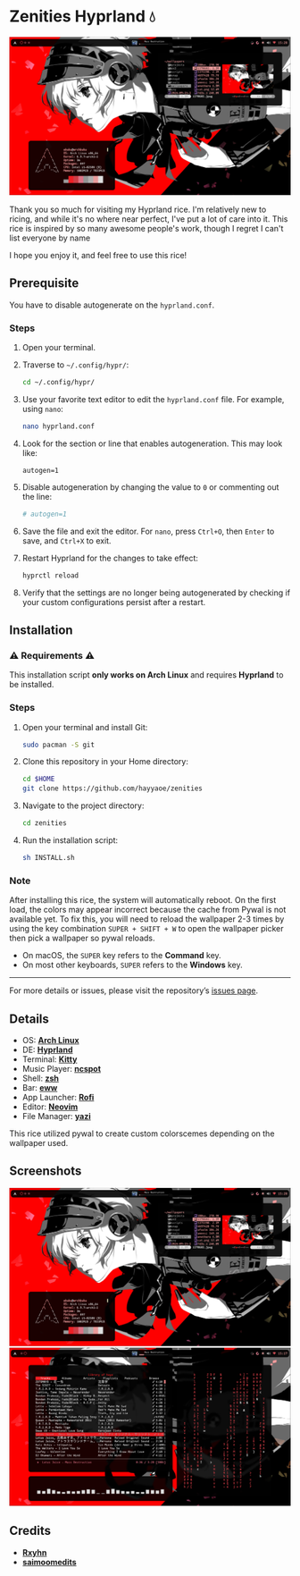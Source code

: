 
# Zenities Hyprland 💧
![](screenshots/hero.png)

Thank you so much for visiting my Hyprland rice. I'm relatively new to ricing, and while it's no where near perfect, I've put a lot of care into it. This rice is inspired by so many awesome people's work, though I regret I can't list everyone by name

I hope you enjoy it, and feel free to use this rice!

## Prerequisite
You have to disable autogenerate on the `hyprland.conf`.

### Steps

1. Open your terminal.

2. Traverse to `~/.config/hypr/`:
    
    ```bash
    cd ~/.config/hypr/
    ```

3. Use your favorite text editor to edit the `hyprland.conf` file. For example, using `nano`:
    
    ```bash
    nano hyprland.conf
    ```

4. Look for the section or line that enables autogeneration. This may look like:

    ```
    autogen=1
    ```

5. Disable autogeneration by changing the value to `0` or commenting out the line:

    ```bash
    # autogen=1
    ```

6. Save the file and exit the editor. For `nano`, press `Ctrl+O`, then `Enter` to save, and `Ctrl+X` to exit.

7. Restart Hyprland for the changes to take effect:
    
    ```bash
    hyprctl reload
    ```

8. Verify that the settings are no longer being autogenerated by checking if your custom configurations persist after a restart.

## Installation

### ⚠️ Requirements ⚠️
This installation script **only works on Arch Linux** and requires **Hyprland** to be installed.

### Steps

1. Open your terminal and install Git:

    ```bash
    sudo pacman -S git
    ```

2. Clone this repository in your Home directory:

    ```bash
    cd $HOME
    git clone https://github.com/hayyaoe/zenities
    ```

3. Navigate to the project directory:

    ```bash
    cd zenities
    ```

4. Run the installation script:

    ```bash
    sh INSTALL.sh
    ```

### Note
After installing this rice, the system will automatically reboot. On the first load, the colors may appear incorrect because the cache from Pywal is not available yet. To fix this, you will need to reload the wallpaper 2-3 times by using the key combination `SUPER + SHIFT + W` to open the wallpaper picker then pick a wallpaper so pywal reloads.  
- On macOS, the `SUPER` key refers to the **Command** key.
- On most other keyboards, `SUPER` refers to the **Windows** key.

---

For more details or issues, please visit the repository’s [issues page](https://github.com/hayyaoe/zenities/issues).

## Details

- OS: **[Arch Linux](https://github.com/archlinux)**
- DE: **[Hyprland](https://github.com/hyprwm/Hyprland)**
- Terminal: **[Kitty](https://github.com/kovidgoyal/kitty)**
- Music Player: **[ncspot](https://github.com/hrkfdn/ncspot)**
- Shell: **[zsh](https://github.com/zsh-users/zsh)**
- Bar: **[eww](https://github.com/elkowar/eww)**
- App Launcher: **[Rofi](https://github.com/davatorium/rofi)**
- Editor: **[Neovim](https://github.com/neovim/neovim)**
- File Manager: **[yazi](https://github.com/sxyazi/yazi)**

This rice utilized pywal to create custom colorscemes depending on the wallpaper used.

## Screenshots

![](screenshots/hero.png)
![](screenshots/someapps.png)



## Credits
- **[Rxyhn](https://github.com/rxyhn/tokyo)**
- **[saimoomedits](https://github.com/saimoomedits/eww-widgets/tree/main)**
